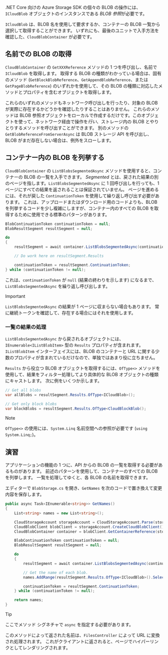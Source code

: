 .NET Core 向けの Azure Storage SDK の個々の BLOB の操作には、`ICloudBlob` オブジェクトのインスタンスである *BLOB 参照*が必要です。

`ICloudBlob` は、BLOB 名を使用して要求するか、コンテナーの BLOB 一覧から選択して取得することができます。 いずれにも、最後のユニットで入手方法を確認した、`CloudBlobContainer` が必要です。

## <a name="getting-blobs-by-name"></a>名前での BLOB の取得

`CloudBlobContainer` の `GetXXXReference` メソッドの 1 つを呼び出し、名前で `ICloudBlob` を取得します。 取得する BLOB の種類がわかっている場合は、固有のメソッド (`GetBlockBlobReference`、`GetAppendBlobReference`、または`GetPageBlobReference`) のいずれかを使用して、その BLOB の種類に対応したメソッドとプロパティを含むオブジェクトを取得します。

これらのいずれのメソッドもネットワーク呼び出しを行ったり、対象の BLOB が実際に存在するかどうかを確認したりすることはありません。 これらのメソッドは BLOB 参照オブジェクトをローカルで作成するだけです。このオブジェクトを使って、ネットワーク経由で操作を*行い*、ストレージ内の BLOB とやりとりするメソッドを呼び出すことができます。 別のメソッドの `GetBlobReferenceFromServerAsync` は BLOB ストレージ API を呼び出し、BLOB がまだ存在しない場合は、例外をスローします。

## <a name="listing-blobs-in-a-container"></a>コンテナー内の BLOB を列挙する

`CloudBlobContainer` の `ListBlobsSegmentedAsync` メソッドを使用すると、コンテナーの BLOB の一覧を入手できます。 *Segmented* とは、戻された結果の別のページを指します。`ListBlobsSegmentedAsync` に 1 回呼び出しを行っても、1 ページにすべての結果を返されることは保証されていません。 ページを進めるには、それが戻した `ContinuationToken` を使用して繰り返し呼び出す必要があります。 これは、アップロードまたはダウンロード用のコードよりも、BLOB を列挙するコードを少し複雑にしますが、コンテナー内のすべての BLOB を取得するために使用できる標準のパターンがあります。

```csharp
BlobContinuationToken continuationToken = null;
BlobResultSegment resultSegment = null;

do
{
    resultSegment = await container.ListBlobsSegmentedAsync(continuationToken);

    // Do work here on resultSegment.Results

    continuationToken = resultSegment.ContinuationToken;
} while (continuationToken != null);
```

これは、`continuationToken` が `null` (結果の終わりを示します) になるまで、`ListBlobsSegmentedAsync` を繰り返し呼び出します。

> [!IMPORTANT]
> `ListBlobsSegmentedAsync` の結果が 1 ページに収まらない場合もあります。 常に継続トークンを確認して、存在する場合にはそれを使用します。

### <a name="processing-list-results"></a>一覧の結果の処理

`ListBlobsSegmentedAsync` から戻されるオブジェクトには、`IEnumerable<IListBlobItem>` 型の `Results` プロパティが含まれます。 `IListBlobItem` インターフェイスには、BLOB のコンテナーと URL に関する少数のプロパティが含まれているだけなので、単独ではあまり役に立ちません。

`Results` から役立つ BLOB オブジェクトを取得するには、`OfType<>` メソッドを使用して、結果をフィルター処理してより具体的な BLOB オブジェクトの種類にキャストします。 次に例をいくつか示します。

```csharp
// Get all blobs
var allBlobs = resultSegment.Results.OfType<ICloudBlob>();

// Get only block blobs
var blockBlobs = resultSegment.Results.OfType<CloudBlockBlob();
```

> [!NOTE]
> `OfType<>` の使用には、`System.Linq` 名前空間への参照が必要です (`using System.Linq;`)。

## <a name="exercise"></a>演習

アプリケーションの機能の 1 つに、API からの BLOB の一覧を取得する必要があるものがあります。 前述のパターンを使用して、コンテナーのすべての BLOB を列挙します。 一覧を処理してゆくと、各 BLOB の名前を取得できます。

エディターで `BlobStorage.cs` を開き、`GetNames` を次のコードで置き換えて変更内容を保存します。

```csharp
public async Task<IEnumerable<string>> GetNames()
{
    List<string> names = new List<string>();

    CloudStorageAccount storageAccount = CloudStorageAccount.Parse(storageConfig.ConnectionString);
    CloudBlobClient blobClient = storageAccount.CreateCloudBlobClient();
    CloudBlobContainer container = blobClient.GetContainerReference(storageConfig.FileContainerName);

    BlobContinuationToken continuationToken = null;
    BlobResultSegment resultSegment = null;

    do
    {
        resultSegment = await container.ListBlobsSegmentedAsync(continuationToken);

        // Get the name of each blob.
        names.AddRange(resultSegment.Results.OfType<ICloudBlob>().Select(b => b.Name));

        continuationToken = resultSegment.ContinuationToken;
    } while (continuationToken != null);

    return names;
}
```

> [!TIP]
> ここでメソッド シグネチャで `async` を指定する必要があります。

このメソッドによって返された名前は、`FilesController` によって URL に変換され処理されます。 これがクライアントに返されると、ページでハイパーリンクとしてレンダリングされます。